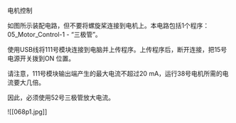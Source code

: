 电机控制

如图所示装配电路，但不要将螺旋桨连接到电机上。本电路包括1个程序：
05_Motor_Control-1 - “三极管”。

使用USB线将111号模块连接到电脑并上传程序。上传程序后，断开连接，把15号电源开关拨到ON
位置。

请注意，111号模块输出端产生的最大电流不超过20 mA，运行38号电机所需的电流要大几倍。

因此，必须使用52号三极管放大电流。

![[068p1.jpg]]